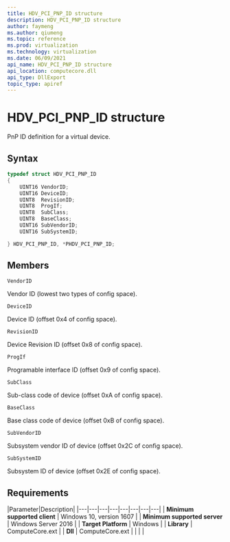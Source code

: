 ```yaml
---
title: HDV_PCI_PNP_ID structure
description: HDV_PCI_PNP_ID structure
author: faymeng
ms.author: qiumeng
ms.topic: reference
ms.prod: virtualization
ms.technology: virtualization
ms.date: 06/09/2021
api_name: HDV_PCI_PNP_ID structure
api_location: computecore.dll
api_type: DllExport
topic_type: apiref
---
```

# HDV_PCI_PNP_ID structure

PnP ID definition for a virtual device.

## Syntax

```C++
typedef struct HDV_PCI_PNP_ID
{
    UINT16 VendorID;
    UINT16 DeviceID;
    UINT8  RevisionID;
    UINT8  ProgIf;
    UINT8  SubClass;
    UINT8  BaseClass;
    UINT16 SubVendorID;
    UINT16 SubSystemID;

} HDV_PCI_PNP_ID, *PHDV_PCI_PNP_ID;
```

## Members

`VendorID`

Vendor ID (lowest two types of config space).

`DeviceID`

Device ID (offset 0x4 of config space).

`RevisionID`

Device Revision ID (offset 0x8 of config space).

`ProgIf`

Programable interface ID (offset 0x9 of config space).

`SubClass`

Sub-class code of device (offset 0xA of config space).

`BaseClass`

Base class code of device (offset 0xB of config space).

`SubVendorID`

Subsystem vendor ID of device (offset 0x2C of config space).

`SubSystemID`

Subsystem ID of device (offset 0x2E of config space).

## Requirements

|Parameter|Description|
|---|---|---|---|---|---|---|---|
| **Minimum supported client** | Windows 10, version 1607 |
| **Minimum supported server** | Windows Server 2016 |
| **Target Platform** | Windows |
| **Library** | ComputeCore.ext |
| **Dll** | ComputeCore.ext |
|    |    |